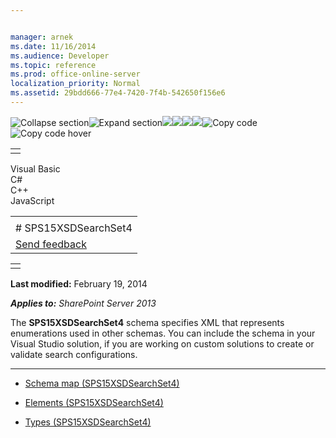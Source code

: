 ```yaml
---


manager: arnek
ms.date: 11/16/2014
ms.audience: Developer
ms.topic: reference
ms.prod: office-online-server
localization_priority: Normal
ms.assetid: 29bdd666-77e4-7420-7f4b-542650f156e6
---
```


![Collapse
section](../icons/collapse_all.gif "Collapse section")![Expand
section](../icons/expand_all.gif "Expand section")![](../icons/collapse_all.gif)![](../icons/expand_all.gif)![](../icons/dropdown.gif)![](../icons/dropdownHover.gif)![Copy
code](../icons/copycode.gif "Copy code")![Copy code
hover](../icons/copycodeHighlight.gif "Copy code hover")
<table>
<tbody>
<tr class="odd">
<td align="left"></td>
</tr>
</tbody>
</table>

Visual Basic  
C\#  
C++  
JavaScript  

<table>
<tbody>
<tr class="odd">
<td align="left"><span id="runningHeaderText"></span></td>
</tr>
<tr class="even">
<td align="left"># SPS15XSDSearchSet4</td>
</tr>
<tr class="odd">
<td align="left"><span id="headfeedbackarea" class="feedbackhead"><a href="javascript:SubmitFeedback(&#39;docthis@Microsoft.com&#39;,&#39;&#39;,&#39;&#39;,&#39;&#39;,&#39;1.0.18082.1225&#39;,&#39;%0\dThank%20you%20for%20your%20feedback.%20The%20developer%20writing%20teams%20use%20your%20feedback%20to%20improve%20documentation.%20While%20we%20are%20reviewing%20your%20feedback,%20we%20may%20send%20you%20e-mail%20to%20ask%20for%20clarification%20or%20feedback%20on%20a%20solution.%20We%20do%20not%20use%20your%20e-mail%20address%20for%20any%20other%20purpose%20and%20we%20delete%20it%20after%20we%20finish%20our%20review.%0\AFor%20further%20information%20about%20the%20privacy%20policies%20of%20Microsoft,%20please%20see%20http://privacy.microsoft.com/en-us/default.aspx.%0\A%0\d&#39;,&#39;Customer%20feedback&#39;);">Send feedback</a></span></td>
</tr>
</tbody>
</table>

<table>
<colgroup>
<col width="100%" />
</colgroup>
<tbody>
<tr class="odd">
<td align="left"></td>
</tr>
</tbody>
</table>

**Last modified:** February 19, 2014

***Applies to:** SharePoint Server 2013*

The **SPS15XSDSearchSet4** schema specifies XML
that represents enumerations used in other schemas. You can include the
schema in your Visual Studio solution, if you are working on custom
solutions to create or validate search configurations.


--------------------------------------------------------------------------------------------------------------------------------------------------------------------------------------------------------------

-   <span sdata="link">[Schema map
    (SPS15XSDSearchSet4)](schema-map-sps15xsdsearchset4.htm)</span>

-   <span sdata="link">[Elements
    (SPS15XSDSearchSet4)](elements-sps15xsdsearchset4.htm)</span>

-   <span sdata="link">[Types
    (SPS15XSDSearchSet4)](types-sps15xsdsearchset4.htm)</span>








